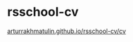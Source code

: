 # rsschool-cv

[arturrakhmatulin.github.io/rsschool-cv/cv](https://arturrakhmatulin.github.io/rsschool-cv/cv)
